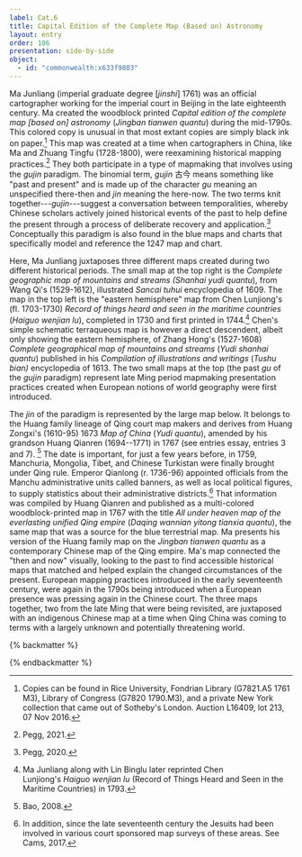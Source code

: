 ```yaml
---
label: Cat.6
title: Capital Edition of the Complete Map (Based on) Astronomy 
layout: entry
order: 106
presentation: side-by-side
object:
  - id: "commonwealth:x633f9803"
---
```


Ma Junliang (imperial graduate degree \[*jinshi*\] 1761) was an official cartographer working for the imperial court in Beijing in the late eighteenth century. Ma created the woodblock printed *Capital edition of the complete map \[based on\] astronomy* (*Jingban tianwen quantu*) during the mid-1790s. This colored copy is unusual in that most extant copies are simply black ink on paper.[^1] This map was created at a time when cartographers in China, like Ma and Zhuang Tingfu (1728-1800), were reexamining historical mapping practices.[^2] They both participate in a type of mapmaking that involves using the *gujin* paradigm. The binomial term, *gujin* 古今 means something like "past and present" and is made up of the character *gu* meaning an unspecified there-then and *jin* meaning the here-now. The two terms knit together---*gujin*---suggest a conversation between temporalities, whereby Chinese scholars actively joined historical events of the past to help define the present through a process of deliberate recovery and application.[^3] Conceptually this paradigm is also found in the blue maps and charts that specifically model and reference the 1247 map and chart.

Here, Ma Junliang juxtaposes three different maps created during two different historical periods. The small map at the top right is the *Complete geographic map of mountains and streams* *(Shanhai yudi quantu*), from Wang Qi's (1529-1612), illustrated *Sancai tuhui* encyclopedia of 1609. The map in the top left is the "eastern hemisphere" map from Chen Lunjiong's (fl. 1703-1730) *Record of things heard and seen in the maritime countries* (*Haiguo wenjian lu*), completed in 1730 and first printed in 1744.[^4] Chen's simple schematic terraqueous map is however a direct descendent, albeit only showing the eastern hemisphere, of Zhang Hong's (1527-1608) *Complete geographical map of mountains and streams* (*Yudi shanhai quantu*) published in his *Compilation of illustrations and writings* (*Tushu bian)* encyclopedia of 1613. The two small maps at the top (the past *gu* of the *gujin* paradigm) represent late Ming period mapmaking presentation practices created when European notions of world geography were first introduced.

The *jin* of the paradigm is represented by the large map below. It belongs to the Huang family lineage of Qing court map makers and derives from Huang Zongxi's (1610-95) 1673 *Map of China* (*Yudi quantu*), amended by his grandson Huang Qianren (1694--1771) in 1767 (see entries essay, entries 3 and 7). [^5] The date is important, for just a few years before, in 1759, Manchuria, Mongolia, Tibet, and Chinese Turkistan were finally brought under Qing rule. Emperor Qianlong (r. 1736-96) appointed officials from the Manchu administrative units called banners, as well as local political figures, to supply statistics about their administrative districts.[^6] That information was compiled by Huang Qianren and published as a multi-colored woodblock-printed map in 1767 with the title *All under heaven map of the everlasting unified Qing empire* (*Daqing wannian yitong tianxia quantu*), the same map that was a source for the blue terrestrial map. Ma presents his version of the Huang family map on the *Jingban tianwen quantu* as a contemporary Chinese map of the Qing empire. Ma's map connected the "then and now" visually, looking to the past to find accessible historical maps that matched and helped explain the changed circumstances of the present. European mapping practices introduced in the early seventeenth century, were again in the 1790s being introduced when a European presence was pressing again in the Chinese court. The three maps together, two from the late Ming that were being revisited, are juxtaposed with an indigenous Chinese map at a time when Qing China was coming to terms with a largely unknown and potentially threatening world.

[^1]: Copies can be found in Rice University, Fondrian Library (G7821.A5 1761 M3), Library of Congress (G7820 1790.M3), and a private New York collection that came out of Sotheby's London. Auction L16409, lot 213, 07 Nov 2016.

[^2]: Pegg, 2021.

[^3]: Pegg, 2020.

[^4]: Ma Junliang along with Lin Binglu later reprinted Chen Lunjiong's *Haiguo wenjian lu* (Record of Things Heard and Seen in the Maritime Countries) in 1793.

[^5]: Bao, 2008.

[^6]: In addition, since the late seventeenth century the Jesuits had been involved in various court sponsored map surveys of these areas. See Cams, 2017.


{% backmatter %}


{% endbackmatter %}
